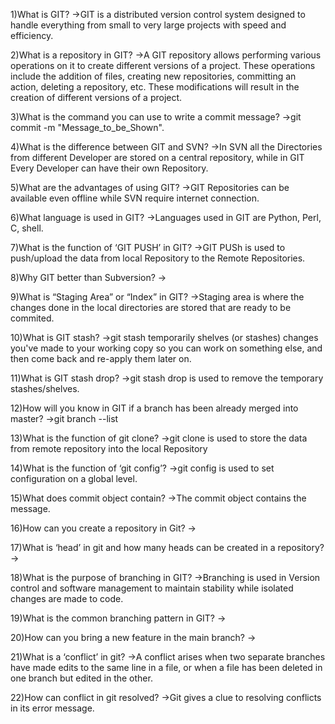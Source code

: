 1)What is GIT?
->GIT is a distributed version control system designed to handle everything from small to very large projects with speed and efficiency.

2)What is a repository in GIT?
->A GIT repository allows performing various operations on it to create different versions of a project. These operations include the addition of files, creating new repositories, committing an action, deleting a repository, etc. These modifications will result in the creation of different versions of a project.

3)What is the command you can use to write a commit message?
->git commit -m "Message_to_be_Shown".

4)What is the difference between GIT and SVN?
->In SVN all the Directories from different Developer are stored on a central repository, while in GIT Every Developer can have their own Repository. 

5)What are the advantages of using GIT?
->GIT Repositories can be available even offline while SVN require internet connection.

6)What language is used in GIT?
->Languages used in GIT are Python, Perl, C, shell.

7)What is the function of ‘GIT PUSH’ in GIT?
->GIT PUSh is used to push/upload the data from local Repository to the Remote Repositories. 

8)Why GIT better than Subversion?
->

9)What is “Staging Area” or “Index” in GIT?
->Staging area is where the changes done in the local directories are stored that are ready to be commited.

10)What is GIT stash?
->git stash temporarily shelves (or stashes) changes you've made to your working copy so you can work on something else, and then come back and re-apply them later on.

11)What is GIT stash drop?
->git stash drop is used to remove the temporary stashes/shelves.

12)How will you know in GIT if a branch has been already merged into master?
->git branch --list

13)What is the function of git clone?
->git clone is used to store the data from remote repository into the local Repository

14)What is the function of ‘git config’?
->git config is used to set configuration on a global level.

15)What does commit object contain?
->The commit object contains the message.

16)How can you create a repository in Git?
->

17)What is ‘head’ in git and how many heads can be created in a repository?
->

18)What is the purpose of branching in GIT?
->Branching is used in Version control and software management to maintain stability while isolated changes are made to code.

19)What is the common branching pattern in GIT?
->

20)How can you bring a new feature in the main branch?
->

21)What is a ‘conflict’ in git?
->A conflict arises when two separate branches have made edits to the same line in a file, or when a file has been deleted in one branch but edited in the other. 

22)How can conflict in git resolved?
->Git gives a clue to resolving conflicts in its error message.

